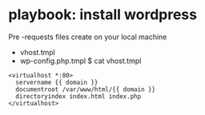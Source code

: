 # playbook: install wordpress
Pre -requests files create on your local machine
* vhost.tmpl
* wp-config.php.tmpl
$ cat vhost.tmpl
```
<virtualhost *:80>
  servername {{ domain }}
  documentroot /var/www/html/{{ domain }}
  directoryindex index.html index.php
</virtualhost>

```

